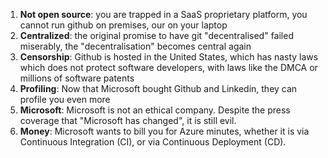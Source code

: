 1. **Not open source**: you are trapped in a SaaS proprietary platform, you cannot run github on premises, our on your laptop
2. **Centralized**: the original promise to have git "decentralised" failed miserably, the "decentralisation" becomes central again 
3. **Censorship**: Github is hosted in the United States, which has nasty laws which does not protect software developers, with laws like the DMCA or millions of software patents
4. **Profiling**: Now that Microsoft bought Github and Linkedin, they can profile you even more
5. **Microsoft**: Microsoft is not an ethical company. Despite the press coverage that "Microsoft has changed", it is still evil.
6. **Money**: Microsoft wants to bill you for Azure minutes, whether it is via Continuous Integration (CI), or via Continuous Deployment (CD).